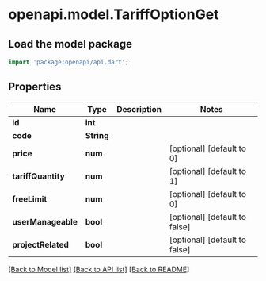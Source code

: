 # openapi.model.TariffOptionGet

## Load the model package
```dart
import 'package:openapi/api.dart';
```

## Properties
Name | Type | Description | Notes
------------ | ------------- | ------------- | -------------
**id** | **int** |  | 
**code** | **String** |  | 
**price** | **num** |  | [optional] [default to 0]
**tariffQuantity** | **num** |  | [optional] [default to 1]
**freeLimit** | **num** |  | [optional] [default to 0]
**userManageable** | **bool** |  | [optional] [default to false]
**projectRelated** | **bool** |  | [optional] [default to false]

[[Back to Model list]](../README.md#documentation-for-models) [[Back to API list]](../README.md#documentation-for-api-endpoints) [[Back to README]](../README.md)


